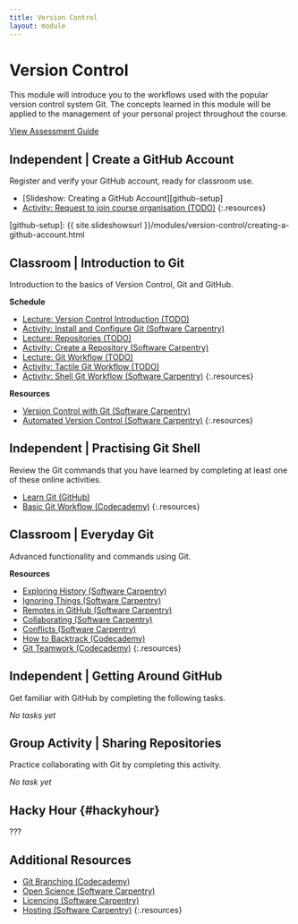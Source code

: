 ```yaml
---
title: Version Control
layout: module
---
```


# Version Control

This module will introduce you to the workflows used with the popular version control system Git. The concepts learned in this module will be applied to the management of your personal project throughout the course.

[View Assessment Guide](assessment.html)



## Independent | Create a GitHub Account

Register and verify your GitHub account, ready for classroom use.

- [Slideshow: Creating a GitHub Account][github-setup]
- [Activity: Request to join course organisation (TODO)](#)
{:.resources}

[github-setup]: {{ site.slideshowsurl }}/modules/version-control/creating-a-github-account.html




## Classroom | Introduction to Git

Introduction to the basics of Version Control, Git and GitHub.

**Schedule**

- [Lecture: Version Control Introduction (TODO)](slideshows/version-control-intro.html)
- [Activity: Install and Configure Git (Software Carpentry)](http://swcarpentry.github.io/git-novice/02-setup.html)
- [Lecture: Repositories (TODO)](slideshows/repositories.html)
- [Activity: Create a Repository (Software Carpentry)](http://swcarpentry.github.io/git-novice/03-create.html)
- [Lecture: Git Workflow (TODO)](slideshows/git-workflow.html)
- [Activity: Tactile Git Workflow (TODO)](activities/tactile-git-workflow.html)
- [Activity: Shell Git Workflow (Software Carpentry)](http://swcarpentry.github.io/git-novice/04-changes.html)
{:.resources}


**Resources**

- [Version Control with Git (Software Carpentry)](http://swcarpentry.github.io/git-novice/)
- [Automated Version Control (Software Carpentry)](http://swcarpentry.github.io/git-novice/01-basics.html)
{:.resources}




## Independent | Practising Git Shell

Review the Git commands that you have learned by completing at least one of these online activities.

- [Learn Git (GitHub)](https://try.github.io)
- [Basic Git Workflow (Codecademy)](https://www.codecademy.com/en/courses/learn-git/lessons/git-workflow/exercises/hello-git)
{:.resources}




## Classroom | Everyday Git

Advanced functionality and commands using Git.

**Resources**

- [Exploring History (Software Carpentry)](http://swcarpentry.github.io/git-novice/05-history.html)
- [Ignoring Things (Software Carpentry)](http://swcarpentry.github.io/git-novice/06-ignore.html)
- [Remotes in GitHub (Software Carpentry)](http://swcarpentry.github.io/git-novice/07-github.html)
- [Collaborating (Software Carpentry)](http://swcarpentry.github.io/git-novice/08-collab.html)
- [Conflicts (Software Carpentry)](http://swcarpentry.github.io/git-novice/09-conflict.html)
- [How to Backtrack (Codecademy)](https://www.codecademy.com/en/courses/learn-git/lessons/git-backtracking/exercises/backtracking-intro)
- [Git Teamwork (Codecademy)](https://www.codecademy.com/en/courses/learn-git/lessons/git-teamwork/exercises/remotes)
{:.resources}





## Independent | Getting Around GitHub

Get familiar with GitHub by completing the following tasks.

_No tasks yet_




## Group Activity | Sharing Repositories

Practice collaborating with Git by completing this activity.

_No task yet_






## Hacky Hour {#hackyhour}

???





## Additional Resources


- [Git Branching (Codecademy)](https://www.codecademy.com/en/courses/learn-git/lessons/git-branching/exercises/why-branch)
- [Open Science (Software Carpentry)](http://swcarpentry.github.io/git-novice/10-open.html)
- [Licencing (Software Carpentry)](http://swcarpentry.github.io/git-novice/11-licensing.html)
- [Hosting (Software Carpentry)](http://swcarpentry.github.io/git-novice/12-hosting.html)
{:.resources}



